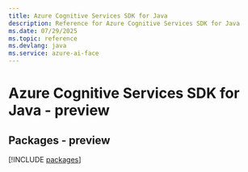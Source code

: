 ```yaml
---
title: Azure Cognitive Services SDK for Java
description: Reference for Azure Cognitive Services SDK for Java
ms.date: 07/29/2025
ms.topic: reference
ms.devlang: java
ms.service: azure-ai-face
---
```

# Azure Cognitive Services SDK for Java - preview
## Packages - preview
[!INCLUDE [packages](cognitive-services-index.md)]